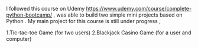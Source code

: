 I followed this course on Udemy https://www.udemy.com/course/complete-python-bootcamp/ , was able to build two simple mini projects based on Python . My main project for this course is still under progress ,

1.Tic-tac-toe Game (for two users)
2.Blackjack Casino Game (for a user and computer)
